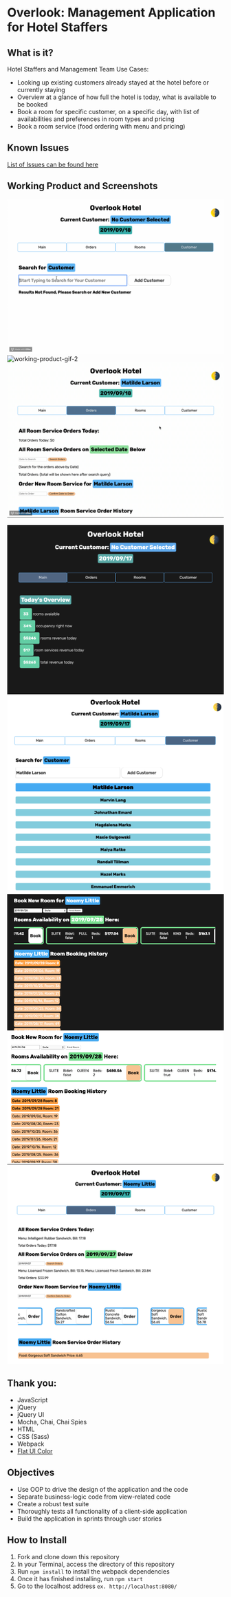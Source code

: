 # Overlook: Management Application for Hotel Staffers

## What is it?

Hotel Staffers and Management Team Use Cases:

- Looking up existing customers already stayed at the hotel before or currently staying
- Overview at a glance of how full the hotel is today, what is available to be booked
- Book a room for specific customer, on a specific day, with list of availabilities and preferences in room types and pricing
- Book a room service (food ordering with menu and pricing)

## Known Issues

[List of Issues can be found here](https://github.com/peeratmac/overlook/issues)

## Working Product and Screenshots

![working-product-gif](screenshots/working-product-1.gif)
![working-product-gif-2](screenshots/working-product-2.gif)
![working-product-gif-3](screenshots/working-product-3.gif)

![dark-main](screenshots/dark-main-1.png)
![light-customer](screenshots/light-customer-1.png)
![dark-book](screenshots/dark-book-1.png)
![light-book](screenshots/light-book-1.png)
![light-order](screenshots/light-order-1.png)

## Thank you:

- JavaScript
- jQuery
- jQuery UI
- Mocha, Chai, Chai Spies
- HTML
- CSS (Sass)
- Webpack
- [Flat UI Color](https://flatuicolors.com/)

## Objectives

- Use OOP to drive the design of the application and the code
- Separate business-logic code from view-related code
- Create a robust test suite
- Thoroughly tests all functionality of a client-side application
- Build the application in sprints through user stories

## How to Install

1. Fork and clone down this repository
2. In your Terminal, access the directory of this repository
3. Run `npm install` to install the webpack dependencies
4. Once it has finished installing, run `npm start`
5. Go to the localhost address `ex. http://localhost:8080/`

